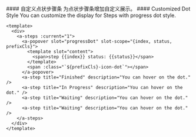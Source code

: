 <cn>
#### 自定义点状步骤条
为点状步骤条增加自定义展示。
</cn>

<us>
#### Customized Dot Style
You can customize the display for Steps with progress dot style.
</us>

```tpl
<template>
  <div>
    <a-steps :current="1">
      <a-popover slot="progressDot" slot-scope="{index, status, prefixCls}">
        <template slot="content">
          <span>step {{index}} status: {{status}}</span>
        </template>
        <span :class="`${prefixCls}-icon-dot`"></span>
      </a-popover>
      <a-step title="Finished" description="You can hover on the dot." />
      <a-step title="In Progress" description="You can hover on the dot." />
      <a-step title="Waiting" description="You can hover on the dot." />
      <a-step title="Waiting" description="You can hover on the dot." />
    </a-steps>
  </div>
</template>
```
